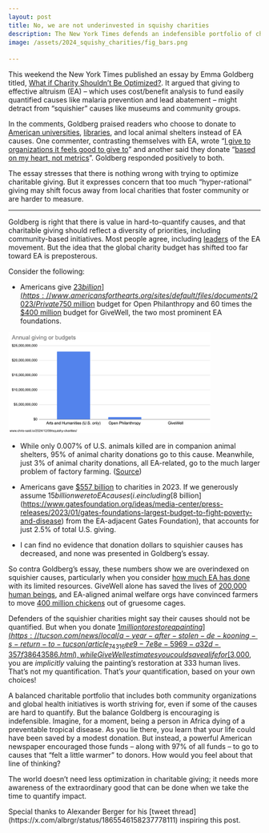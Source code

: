 ```yaml
---
layout: post
title: No, we are not underinvested in squishy charities
description: The New York Times defends an indefensible portfolio of charitable giving
image: /assets/2024_squishy_charities/fig_bars.png

---
```


This weekend the New York Times published an essay by Emma Goldberg titled, [What if Charity Shouldn’t Be Optimized?](https://www.nytimes.com/2024/12/07/business/charity-holiday-giving-optimized.html). It argued that giving to effective altruism (EA) – which uses cost/benefit analysis to fund easily quantified causes like malaria prevention and lead abatement – might detract from “squishier” causes like museums and community groups. 

In the comments, Goldberg praised readers who choose to donate to [American universities](https://www.nytimes.com/shared/comment/43n2sk?rsrc=cshare&smid=url-share), [libraries](https://www.nytimes.com/shared/comment/43n1j2?rsrc=cshare&smid=url-share), and local animal shelters instead of EA causes. One commenter, contrasting themselves with EA, wrote “[I give to organizations it feels good to give to](https://www.nytimes.com/shared/comment/43n22d?rsrc=cshare&smid=url-share)” and another said they donate “[based on my heart, not metrics](https://www.nytimes.com/shared/comment/43muo6?rsrc=cshare&smid=url-share)”. Goldberg responded positively to both. 

The essay stresses that there is nothing wrong with trying to optimize charitable giving. But it expresses concern that too much “hyper-rational” giving may shift focus away from local charities that foster community or are harder to measure.

---

Goldberg is right that there is value in hard-to-quantify causes, and that charitable giving should reflect a diversity of priorities, including community-based initiatives. Most people agree, including [leaders](https://x.com/albrgr/status/1865546361653084567) of the EA movement. But the idea that the global charity budget has shifted too far toward EA is preposterous. 

Consider the following:

* Americans give [$23 billion](https://www.americansforthearts.org/sites/default/files/documents/2023/Private%20Sector%20Giving%202023%20--%20Giving%20USA%20Report%20%282021%20data%29.pdf) to the arts and humanities every year. That’s 30 times the [$750 million](https://www.openphilanthropy.org/research/our-progress-in-2023-and-plans-for-2024/) budget for Open Philanthropy and 60 times the [$400 million](https://x.com/albrgr/status/1866135261043966107) budget for GiveWell, the two most prominent EA foundations. 
<div class="wrapper">
  <img src='/assets/2024_squishy_charities/fig_bars.png' class="inner" style="position:relative border: #222 2px solid; max-width:80%;" >
</div>


* While only 0.007% of U.S. animals killed are in companion animal shelters, 95% of animal charity donations go to this cause. Meanwhile, just 3% of animal charity donations, all EA-related, go to the much larger problem of factory farming. ([Source](https://animalcharityevaluators.org/charity-reviews/causes-we-consider/why-farmed-animals/)) 

* Americans gave [$557 billion](https://philanthropy.indianapolis.iu.edu/news-events/news/_news/2024/giving-usa-us-charitable-giving-totaled-557.16-billion-in-2023.html) to charities in 2023. If we generously assume $15 billion were to EA causes (i.e including [$8 billion](https://www.gatesfoundation.org/ideas/media-center/press-releases/2023/01/gates-foundations-largest-budget-to-fight-poverty-and-disease) from the EA-adjacent Gates Foundation), that accounts for just 2.5% of total U.S. giving.

* I can find no evidence that donation dollars to squishier causes has decreased, and none was presented in Goldberg’s essay.

So contra Goldberg’s essay, these numbers show we are overindexed on squishier causes, particularly when you consider [how much EA has done](https://www.astralcodexten.com/p/in-continued-defense-of-effective) with its limited resources. GiveWell alone has saved the lives of [200,000 human beings](https://www.givewell.org/sources/blog-post/giving-recommendations-2022#19), and EA-aligned animal welfare orgs have convinced farmers to move [400 million chickens](https://www.astralcodexten.com/p/in-continued-defense-of-effective#footnote-7-86909076) out of gruesome cages.

Defenders of the squishier charities might say their causes should not be quantified. But when you donate [$1 million to restore a painting](https://tucson.com/news/local/a-year-after-stolen-de-kooning-s-return-to-tucson/article_74316ee9-7e8e-5969-a32d-357f38643586.html), while GiveWell estimates you could save a life for [$3,000](https://www.givewell.org/how-much-does-it-cost-to-save-a-life), you are _implicitly_ valuing the painting’s restoration at 333 human lives. That’s not my quantification. That’s _your_ quantification, based on your own choices!


A balanced charitable portfolio that includes both community organizations and global health initiatives is worth striving for, even if some of the causes are hard to quantify. But the balance Goldberg is encouraging is indefensible. Imagine, for a moment, being a person in Africa dying of a preventable tropical disease. As you lie there, you learn that your life could have been saved by a modest donation. But instead, a powerful American newspaper encouraged those funds – along with 97% of all funds – to go to causes that “felt a little warmer” to donors. How would you feel about that line of thinking?

The world doesn’t need less optimization in charitable giving; it needs more awareness of the extraordinary good that can be done when we take the time to quantify impact. 

<div class="caption">Special thanks to Alexander Berger for his [tweet thread](https://x.com/albrgr/status/1865546158237778111) inspiring this post.
</div>
